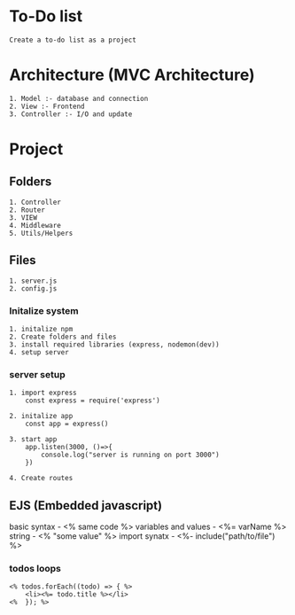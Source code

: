 # To-Do list
    Create a to-do list as a project

# Architecture (MVC Architecture)

    1. Model :- database and connection
    2. View :- Frontend
    3. Controller :- I/O and update

# Project 
## Folders
    1. Controller
    2. Router
    3. VIEW
    4. Middleware
    5. Utils/Helpers
## Files
    1. server.js
    2. config.js

### Initalize system
    1. initalize npm
    2. Create folders and files
    3. install required libraries (express, nodemon(dev))
    4. setup server

### server setup
    1. import express
        const express = require('express')

    2. initalize app 
        const app = express()

    3. start app
        app.listen(3000, ()=>{
            console.log("server is running on port 3000")
        })

    4. Create routes


## EJS (Embedded javascript)

basic syntax - <% same code %>
variables and values - <%= varName %>
string - <% "some value" %>
import synatx - <%- include("path/to/file") %>

### todos loops
```
<% todos.forEach((todo) => { %>
    <li><%= todo.title %></li>
<%  }); %>
```